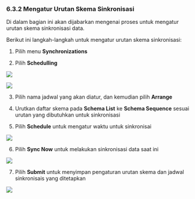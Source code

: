 ### **6.3.2 Mengatur Urutan Skema Sinkronisasi**

Di dalam bagian ini akan dijabarkan mengenai proses untuk mengatur urutan skema sinkronisasi data.

Berikut ini langkah-langkah untuk mengatur urutan skema sinkronisasi:

1. Pilih menu **Synchronizations**

2. Pilih **Schedulling**

![](media/2e0c5c7dd2bb8ad55bb91100263a0db5.jpg)

![](media/5118183c513d1504166d9dc0d4876d8d.png)

3. Pilih nama jadwal yang akan diatur, dan kemudian pilih **Arrange**

4. Urutkan daftar skema pada **Schema List** ke **Schema Sequence** sesuai urutan yang dibutuhkan untuk sinkronisasi

5. Pilih **Schedule** untuk mengatur waktu untuk sinkronisai

![](media/56f86a5961e04f63561ca3b498625134.jpg)

6. Pilih **Sync Now** untuk melakukan sinkronisasi data saat ini

![](media/b9f2f44fe7d09c11cf8f2e4c4ce2eb5e.jpg)

7. Pilih **Submit** untuk menyimpan pengaturan urutan skema dan jadwal sinkronisais yang ditetapkan

![](media/b9f2f44fe7d09c11cf8f2e4c4ce2eb5e.jpg)